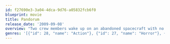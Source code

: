 ```yaml
---
id: f27690e3-3a04-4dca-9d76-a05832fcb6f0
blueprint: movie
title: Pandorum
release_date: '2009-09-08'
overview: "Two crew members wake up on an abandoned spacecraft with no idea who they are, how long they've been asleep, or what their mission is. The two soon discover they're actually not alone – and the reality of their situation is more horrifying than they could have imagined."
genres: '[{"id": 28, "name": "Action"}, {"id": 27, "name": "Horror"}, {"id": 9648, "name": "Mystery"}, {"id": 878, "name": "Science Fiction"}, {"id": 53, "name": "Thriller"}]'
---
```

